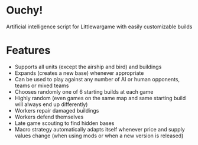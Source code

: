# Ouchy!
Artificial intelligence script for Littlewargame with easily customizable builds

# Features
* Supports all units (except the airship and bird) and buildings
* Expands (creates a new base) whenever appropriate
* Can be used to play against any number of AI or human opponents, teams or mixed teams
* Chooses randomly one of 6 starting builds at each game
* Highly random (even games on the same map and same starting build will always end up differently)
* Workers repair damaged buildings
* Workers defend themselves
* Late game scouting to find hidden bases
* Macro strategy automatically adapts itself whenever price and supply values change (when using mods or when a new version is released)
